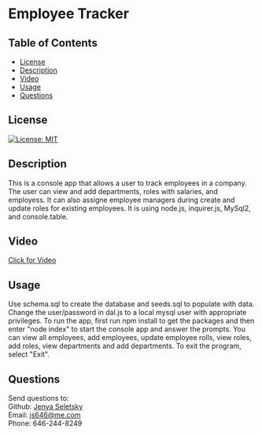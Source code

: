 # Employee Tracker

## Table of Contents

- [License](#license)
- [Description](#description)
- [Video](#video)
- [Usage](#instructions)
- [Questions](#questions)

## License

[![License: MIT](https://img.shields.io/badge/License-MIT-yellow.svg)](https://opensource.org/licenses/MIT)

## Description

This is a console app that allows a user to track employees in a company. The user can view and add departments, roles with salaries, and employess. It can also assigne employee managers during create and update roles for existing employees. It is using node.js, inquirer.js, MySql2, and console.table.

## Video

<a href="VIDEO LINK GOES HERE">Click for Video</a>

## Usage

Use schema.sql to create the database and seeds.sql to populate with data. Change the user/password in dal.js to a local mysql user with appropriate privileges. To run the app, first run npm install to get the packages and then enter "node index" to start the console app and answer the prompts. You can view all employees, add employees, update employee rolls, view roles, add roles, view departments and add departments. To exit the program, select "Exit".

## Questions

Send questions to: <br>
Github: [Jenya Seletsky](https://github.com/Jenya10016) <br>
Email: js646@me.com <br>
Phone: 646-244-8249 <br>
